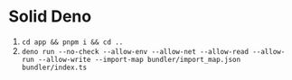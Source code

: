 # Solid Deno

1. `cd app && pnpm i && cd ..`
2. `deno run --no-check --allow-env --allow-net --allow-read --allow-run --allow-write --import-map bundler/import_map.json bundler/index.ts`

